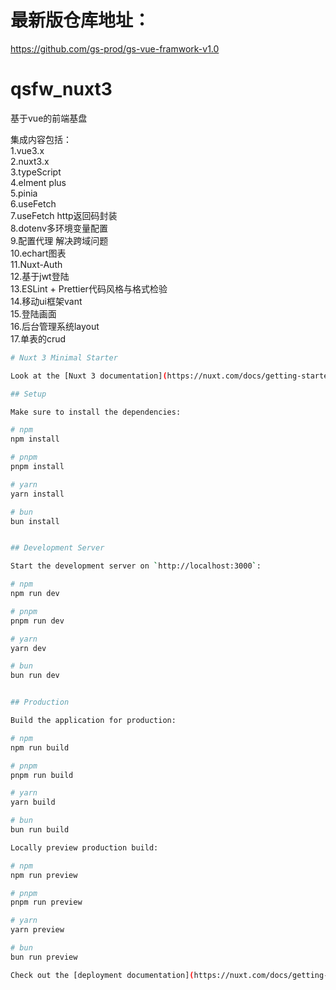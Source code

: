 # 最新版仓库地址：
https://github.com/gs-prod/gs-vue-framwork-v1.0

# qsfw_nuxt3

基于vue的前端基盘

集成内容包括：  
1.vue3.x  
2.nuxt3.x  
3.typeScript  
4.elment plus  
5.pinia  
6.useFetch  
7.useFetch http返回码封装  
8.dotenv多环境变量配置  
9.配置代理 解决跨域问题  
10.echart图表  
11.Nuxt-Auth  
12.基于jwt登陆  
13.ESLint + Prettier代码风格与格式检验  
14.移动ui框架vant  
15.登陆画面  
16.后台管理系统layout  
17.单表的crud  

```bash
# Nuxt 3 Minimal Starter

Look at the [Nuxt 3 documentation](https://nuxt.com/docs/getting-started/introduction) to learn more.

## Setup

Make sure to install the dependencies:

# npm
npm install

# pnpm
pnpm install

# yarn
yarn install

# bun
bun install


## Development Server

Start the development server on `http://localhost:3000`:

# npm
npm run dev

# pnpm
pnpm run dev

# yarn
yarn dev

# bun
bun run dev


## Production

Build the application for production:

# npm
npm run build

# pnpm
pnpm run build

# yarn
yarn build

# bun
bun run build

Locally preview production build:

# npm
npm run preview

# pnpm
pnpm run preview

# yarn
yarn preview

# bun
bun run preview

Check out the [deployment documentation](https://nuxt.com/docs/getting-started/deployment) for more information.

```
